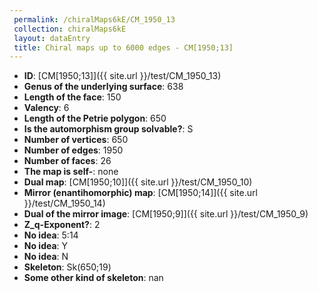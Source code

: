 ```yaml
--- 
 permalink: /chiralMaps6kE/CM_1950_13 
 collection: chiralMaps6kE
 layout: dataEntry
 title: Chiral maps up to 6000 edges - CM[1950;13]
---
```


- **ID**: [CM[1950;13]]({{ site.url }}/test/CM_1950_13)
- **Genus of the underlying surface**: 638
- **Length of the face**: 150
- **Valency**: 6
- **Length of the Petrie polygon**: 650
- **Is the automorphism group solvable?**: S
- **Number of vertices**: 650
- **Number of edges**: 1950
- **Number of faces**: 26
- **The map is self-**: none
- **Dual map**: [CM[1950;10]]({{ site.url }}/test/CM_1950_10)
- **Mirror (enantihomorphic) map**: [CM[1950;14]]({{ site.url }}/test/CM_1950_14)
- **Dual of the mirror image**: [CM[1950;9]]({{ site.url }}/test/CM_1950_9)
- **Z_q-Exponent?**: 2
- **No idea**:  5:14
- **No idea**: Y
- **No idea**: N
- **Skeleton**: Sk(650;19)
- **Some other kind of skeleton**: nan
